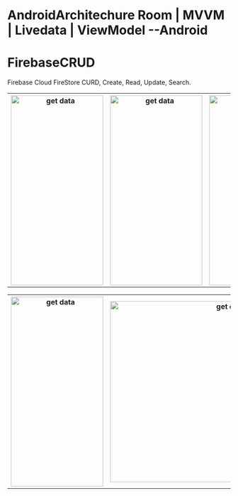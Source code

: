 # AndroidArchitechure Room | MVVM | Livedata | ViewModel --Android
# FirebaseCRUD
Firebase Cloud FireStore CURD, Create, Read, Update, Search.

<table style="width:100%">
 <tr>
    <th><img src="https://user-images.githubusercontent.com/38391658/111140439-878d8500-85ac-11eb-8864-50923dca0b93.png" alt="get data" width="208" height="428"></th>
    <th><img src="https://user-images.githubusercontent.com/38391658/111141307-96286c00-85ad-11eb-903e-835f5a0f2da4.png" alt="get data" width="208" height="428"></th>
    <th><img src="https://user-images.githubusercontent.com/38391658/111140437-86f4ee80-85ac-11eb-898d-96bc9d59e66b.png" alt="get data" width="208" height="428"></th>
    <th><img src="https://user-images.githubusercontent.com/38391658/111140425-83616780-85ac-11eb-987d-1a3277eabf15.png" alt="get data" width="208" height="428> </th>
    <th><img src="https://user-images.githubusercontent.com/38391658/111140432-85c3c180-85ac-11eb-82c6-a4102ae58fc5.png" alt="get data" width="208" height="428"></th>
   
 </tr>
</table>
<table style="width:100%">
 <tr>
    <th><img src="https://user-images.githubusercontent.com/38391658/111140430-852b2b00-85ac-11eb-84f4-f332276d8458.png" alt="get data" width="208" height="428"></th>
    <th><img src="https://user-images.githubusercontent.com/38391658/111142631-18656000-85af-11eb-9c29-4b1ef2ccefb7.png" alt="get data" width="528" height="408"></th>
   
  </tr>

</table>

